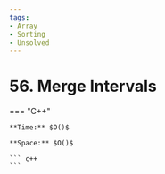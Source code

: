 ```yaml
---
tags:
- Array
- Sorting
- Unsolved
---
```



# 56. Merge Intervals

=== "C++"

    **Time:** $O()$

    **Space:** $O()$

    ``` c++
    ```